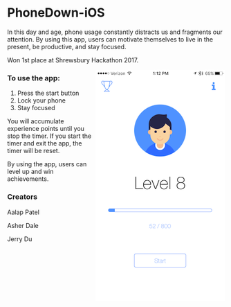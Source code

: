 # PhoneDown-iOS

In this day and age, phone usage constantly distracts us and fragments our attention. By using this app, users can motivate themselves to live in the present, be productive, and stay focused.

Won 1st place at Shrewsbury Hackathon 2017.

<img align="right" width="300" height="534" src="/IMG_2236.PNG"> 

### To use the app:
1. Press the start button
2. Lock your phone
3. Stay focused

You will accumulate experience points until you stop the timer. If you start the timer and exit the app, the timer will be reset.

By using the app, users can level up and win achievements.

### Creators
Aalap Patel

Asher Dale

Jerry Du
